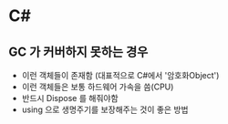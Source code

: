# C#

## GC 가 커버하지 못하는 경우
- 이런 객체들이 존재함 (대표적으로 C#에서 '암호화Object')
- 이런 객체들은 보통 하드웨어 가속을 씀(CPU)
- 반드시 Dispose 를 해줘야함
- using 으로 생명주기를 보장해주는 것이 좋은 방법